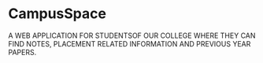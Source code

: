 # CampusSpace
A WEB APPLICATION FOR STUDENTSOF OUR COLLEGE WHERE THEY CAN FIND NOTES, PLACEMENT RELATED INFORMATION AND  PREVIOUS YEAR  PAPERS.
